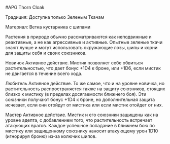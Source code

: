#APG
Thorn Cloak

Традиция: Доступна только Зеленым Ткачам 

Материал: Ветка кустарника с шипами 

Растения в природе обычно рассматриваются как неподвижные и реактивные, а не как агрессивные и активные. Опытные зеленые ткачи знают лучше и могут использовать окружающие лозы, шипы и корни для защиты себя и своих союзников. 

Новичок Активное действие. Мистик позволяет себе обвиться растительностью, что дает бонус +1D4 к броне, или +1D6, если мистик не двигается в течение всего хода. 

Любитель Активное действие. То же самое, что и на уровне новичка, но растительность распространяется также на защиту союзников, стоящих близко к мистику (в пределах досягаемости ближнего боя). Эти союзники получают бонус +1D4 к броне, но дополнительная защита исчезает, если они отойдут от мистика или если мистик отойдет от них. 

Мастер Активное действие. Мистик и его союзники защищены как на уровне адепта, с добавлением того, что растительность встречает атакующих врагов. Каждое успешное попадание в ближнем бою по мистику или защищенному союзнику наносит атакующему урон 1D10 (игнорируя броню) из-за колючих шипов. 